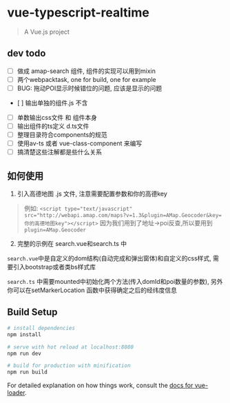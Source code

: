 # vue-typescript-realtime

> A Vue.js project

## dev todo
- [ ] 做成 amap-search 组件, 组件的实现可以用到mixin
- [ ] 两个webpacktask, one for build, one for example
- [ ] BUG: 拖动POI显示时候错位的问题, 应该是显示的问题
- [ ] 输出单独的组件.js 不含
- [ ] 单数输出css文件 和 组件本身
- [ ] 输出组件的ts定义 d.ts文件
- [ ] 整理目录符合components的规范
- [ ] 使用av-ts 或者 vue-class-component 来编写
- [ ] 搞清楚这些注解都是些什么关系

## 如何使用

1. 引入高德地图 .js 文件, 注意需要配置参数和你的高德key
> 例如: `<script type="text/javascript" src="http://webapi.amap.com/maps?v=1.3&plugin=AMap.Geocoder&key=你的高德地图key"></script>`
因为我们用到了地址->poi反查,所以要用到`plugin=AMap.Geocoder` 

2. 完整的示例在 search.vue和search.ts 中

`search.vue`中是自定义的dom结构(自动完成和弹出窗体)和自定义的css样式, 需要引入bootstrap或者类bs样式库

`search.ts` 中需要mounted中初始化两个方法(传入domId和poi数量的参数), 另外你可以在setMarkerLocation 函数中获得确定之后的经纬度信息

## Build Setup

``` bash
# install dependencies
npm install

# serve with hot reload at localhost:8080
npm run dev

# build for production with minification
npm run build
```

For detailed explanation on how things work, consult the [docs for vue-loader](http://vuejs.github.io/vue-loader).
